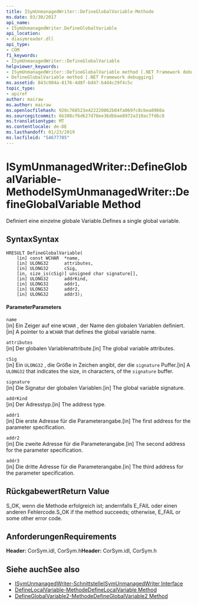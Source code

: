 ```yaml
---
title: ISymUnmanagedWriter::DefineGlobalVariable-Methode
ms.date: 03/30/2017
api_name:
- ISymUnmanagedWriter.DefineGlobalVariable
api_location:
- diasymreader.dll
api_type:
- COM
f1_keywords:
- ISymUnmanagedWriter::DefineGlobalVariable
helpviewer_keywords:
- ISymUnmanagedWriter::DefineGlobalVariable method [.NET Framework debugging]
- DefineGlobalVariable method [.NET Framework debugging]
ms.assetid: 843c904a-8176-4d8f-bd47-b4d4c29f4c5c
topic_type:
- apiref
author: mairaw
ms.author: mairaw
ms.openlocfilehash: 920c768523e422220862b04fa069fc8cbea8960a
ms.sourcegitcommit: 6b308cf6d627d78ee36dbbae8972a310ac7fd6c8
ms.translationtype: MT
ms.contentlocale: de-DE
ms.lasthandoff: 01/23/2019
ms.locfileid: "54677705"
---
```

# <a name="isymunmanagedwriterdefineglobalvariable-method"></a><span data-ttu-id="fdc76-102">ISymUnmanagedWriter::DefineGlobalVariable-Methode</span><span class="sxs-lookup"><span data-stu-id="fdc76-102">ISymUnmanagedWriter::DefineGlobalVariable Method</span></span>
<span data-ttu-id="fdc76-103">Definiert eine einzelne globale Variable.</span><span class="sxs-lookup"><span data-stu-id="fdc76-103">Defines a single global variable.</span></span>  
  
## <a name="syntax"></a><span data-ttu-id="fdc76-104">Syntax</span><span class="sxs-lookup"><span data-stu-id="fdc76-104">Syntax</span></span>  
  
```  
HRESULT DefineGlobalVariable(  
    [in] const WCHAR  *name,  
    [in] ULONG32      attributes,  
    [in] ULONG32      cSig,  
    [in, size_is(cSig)] unsigned char signature[],  
    [in] ULONG32      addrKind,  
    [in] ULONG32      addr1,  
    [in] ULONG32      addr2,  
    [in] ULONG32      addr3);  
```  
  
#### <a name="parameters"></a><span data-ttu-id="fdc76-105">Parameter</span><span class="sxs-lookup"><span data-stu-id="fdc76-105">Parameters</span></span>  
 `name`  
 <span data-ttu-id="fdc76-106">[in] Ein Zeiger auf eine `WCHAR` , der Name den globalen Variablen definiert.</span><span class="sxs-lookup"><span data-stu-id="fdc76-106">[in] A pointer to a `WCHAR` that defines the global variable name.</span></span>  
  
 `attributes`  
 <span data-ttu-id="fdc76-107">[in] Der globalen Variablenattribute.</span><span class="sxs-lookup"><span data-stu-id="fdc76-107">[in] The global variable attributes.</span></span>  
  
 `cSig`  
 <span data-ttu-id="fdc76-108">[in] Ein `ULONG32` , die Größe in Zeichen angibt, der die `signature` Puffer.</span><span class="sxs-lookup"><span data-stu-id="fdc76-108">[in] A `ULONG32` that indicates the size, in characters, of the `signature` buffer.</span></span>  
  
 `signature`  
 <span data-ttu-id="fdc76-109">[in] Die Signatur der globalen Variablen.</span><span class="sxs-lookup"><span data-stu-id="fdc76-109">[in] The global variable signature.</span></span>  
  
 `addrKind`  
 <span data-ttu-id="fdc76-110">[in] Der Adresstyp.</span><span class="sxs-lookup"><span data-stu-id="fdc76-110">[in] The address type.</span></span>  
  
 `addr1`  
 <span data-ttu-id="fdc76-111">[in] Die erste Adresse für die Parameterangabe.</span><span class="sxs-lookup"><span data-stu-id="fdc76-111">[in] The first address for the parameter specification.</span></span>  
  
 `addr2`  
 <span data-ttu-id="fdc76-112">[in] Die zweite Adresse für die Parameterangabe.</span><span class="sxs-lookup"><span data-stu-id="fdc76-112">[in] The second address for the parameter specification.</span></span>  
  
 `addr3`  
 <span data-ttu-id="fdc76-113">[in] Die dritte Adresse für die Parameterangabe.</span><span class="sxs-lookup"><span data-stu-id="fdc76-113">[in] The third address for the parameter specification.</span></span>  
  
## <a name="return-value"></a><span data-ttu-id="fdc76-114">Rückgabewert</span><span class="sxs-lookup"><span data-stu-id="fdc76-114">Return Value</span></span>  
 <span data-ttu-id="fdc76-115">S_OK, wenn die Methode erfolgreich ist; andernfalls E_FAIL oder einen anderen Fehlercode.</span><span class="sxs-lookup"><span data-stu-id="fdc76-115">S_OK if the method succeeds; otherwise, E_FAIL or some other error code.</span></span>  
  
## <a name="requirements"></a><span data-ttu-id="fdc76-116">Anforderungen</span><span class="sxs-lookup"><span data-stu-id="fdc76-116">Requirements</span></span>  
 <span data-ttu-id="fdc76-117">**Header:** CorSym.idl, CorSym.h</span><span class="sxs-lookup"><span data-stu-id="fdc76-117">**Header:** CorSym.idl, CorSym.h</span></span>  
  
## <a name="see-also"></a><span data-ttu-id="fdc76-118">Siehe auch</span><span class="sxs-lookup"><span data-stu-id="fdc76-118">See also</span></span>
- [<span data-ttu-id="fdc76-119">ISymUnmanagedWriter-Schnittstelle</span><span class="sxs-lookup"><span data-stu-id="fdc76-119">ISymUnmanagedWriter Interface</span></span>](../../../../docs/framework/unmanaged-api/diagnostics/isymunmanagedwriter-interface.md)
- [<span data-ttu-id="fdc76-120">DefineLocalVariable-Methode</span><span class="sxs-lookup"><span data-stu-id="fdc76-120">DefineLocalVariable Method</span></span>](../../../../docs/framework/unmanaged-api/diagnostics/isymunmanagedwriter-definelocalvariable-method.md)
- [<span data-ttu-id="fdc76-121">DefineGlobalVariable2-Methode</span><span class="sxs-lookup"><span data-stu-id="fdc76-121">DefineGlobalVariable2 Method</span></span>](../../../../docs/framework/unmanaged-api/diagnostics/isymunmanagedwriter2-defineglobalvariable2-method.md)
